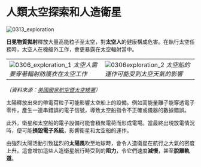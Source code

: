 # 人類太空探索和人造衛星

![0313_exploration](./static/0313_exploration.png)

**日冕物質拋射**釋放大量高能粒子至太空，對**太空人**的健康構成危害。在執行太空任務時，太空人在機艙外工作，會更暴露在太空輻射當中。

|                                                              |                                                              |
| ------------------------------------------------------------ | ------------------------------------------------------------ |
| ![0306_exploration_1](./static/0306_exploration_1.jpg) *太空人需要穿著輻射防護衣在太空工作* | ![0306exploration_2](./static/0306exploration_2.jpg) *太空船的運作可能受到太空天氣的影響* |

*（資料來源︰[美國國家航空暨太空總署](https://www.nasa.gov/index.html)）*

太陽釋放出來的帶電荷粒子可能影響太空船上的設備。例如高能量離子能穿透電子零件，產生一連串錯誤的電子信號，導致太空船指令不正確或儀器的數據錯誤。

此外，衛星和太空船的電子設備可能會積聚電荷而形成電場。當最終出現放電情況時，便可能**損毀電子系統**，影響衛星和太空船的運作。

由強烈太陽活動引致猛烈的**太陽風**吹至地球時，會令人造衛星在航行之大氣的密度上升。這會增加這些人造衛星航行時受到的**阻力**，令它們速度**減慢**，甚至**脫離軌道**。
